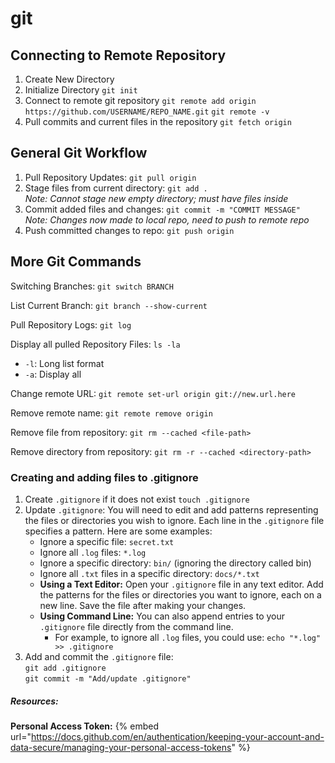 # git

## Connecting to Remote Repository

1. Create New Directory
2. Initialize Directory `git init`
3. Connect to remote git repository `git remote add origin https://github.com/USERNAME/REPO_NAME.git` `git remote -v`
4. Pull commits and current files in the repository `git fetch origin`

## General Git Workflow

1. Pull Repository Updates: `git pull origin`
2. Stage files from current directory: `git add .`\
   _Note: Cannot stage new empty directory; must have files inside_
3. Commit added files and changes: `git commit -m "COMMIT MESSAGE"`\
   _Note: Changes now made to local repo, need to push to remote repo_
4. Push committed changes to repo: `git push origin`

## More Git Commands

Switching Branches: `git switch BRANCH`

List Current Branch: `git branch --show-current`

Pull Repository Logs: `git log`

Display all pulled Repository Files: `ls -la`

* `-l`: Long list format
* `-a`: Display all

Change remote URL: `git remote set-url origin git://new.url.here`

Remove remote name: `git remote remove origin`

Remove file from repository: `git rm --cached <file-path>`

Remove directory from repository: `git rm -r --cached <directory-path>`

### Creating and adding files to .gitignore

1. Create `.gitignore` if it does not exist `touch .gitignore`
2. Update `.gitignore`: You will need to edit and add patterns representing the files or directories you wish to ignore. Each line in the `.gitignore` file specifies a pattern. Here are some examples:
   * Ignore a specific file: `secret.txt`
   * Ignore all `.log` files: `*.log`
   * Ignore a specific directory: `bin/` (ignoring the directory called bin)
   * Ignore all `.txt` files in a specific directory: `docs/*.txt`
   * **Using a Text Editor:** Open your `.gitignore` file in any text editor. Add the patterns for the files or directories you want to ignore, each on a new line. Save the file after making your changes.
   * **Using Command Line:** You can also append entries to your `.gitignore` file directly from the command line.
     * For example, to ignore all `.log` files, you could use: `echo "*.log" >> .gitignore`
3. Add and commit the `.gitignore` file:\
   `git add .gitignore`\
   `git commit -m "Add/update .gitignore"`

##### Resources:
**Personal Access Token:**
{% embed url="https://docs.github.com/en/authentication/keeping-your-account-and-data-secure/managing-your-personal-access-tokens" %}
